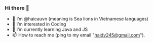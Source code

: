 ### Hi there 👋

<!--
**haicauvn/haicauvn** is a ✨ _special_ ✨ repository because its `README.md` (this file) appears on your GitHub profile.

Here are some ideas to get you started:

- 🔭 I’m currently working on ...
- 🌱 I’m currently learning ...
- 👯 I’m looking to collaborate on ...
- 🤔 I’m looking for help with ...
- 💬 Ask me about ...
- 📫 How to reach me: ...
- 😄 Pronouns: ...
- ⚡ Fun fact: ...
-->
- 👋 I’m @haicauvn (meaning is Sea lions in Vietnamese languages)
- 👀 I’m interested in Coding
- 🌱 I’m currently learning Java and JS
- 📫 How to reach me (ping to my email "haidv245@gmail.com").
